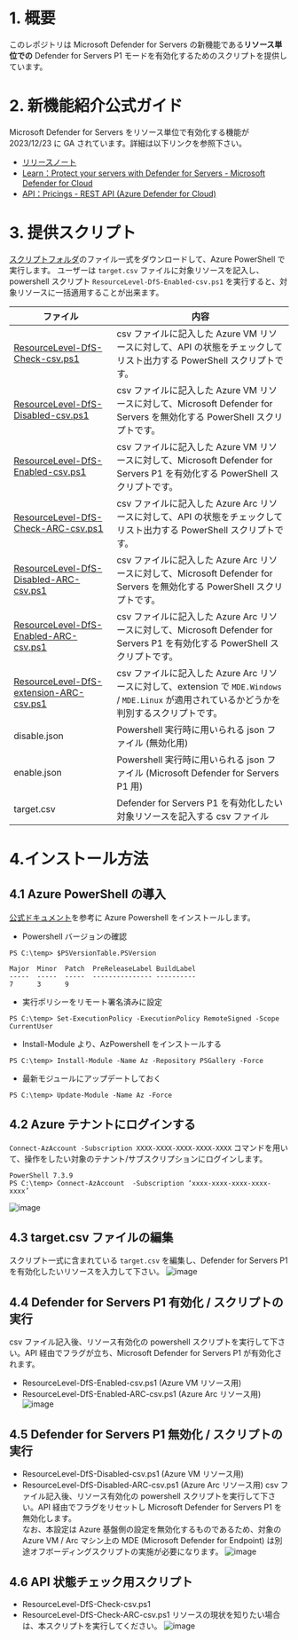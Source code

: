 # 1. 概要
このレポジトリは Microsoft Defender for Servers の新機能である**リソース単位での** Defender for Servers P1 モードを有効化するためのスクリプトを提供しています。

# 2. 新機能紹介公式ガイド
Microsoft Defender for Servers をリソース単位で有効化する機能が 2023/12/23 に GA されています。詳細は以下リンクを参照下さい。

- [リリースノート](https://learn.microsoft.com/en-us/azure/defender-for-cloud/release-notes#defender-for-servers-at-the-resource-level-available-as-ga)
- [Learn：Protect your servers with Defender for Servers - Microsoft Defender for Cloud](https://learn.microsoft.com/en-us/azure/defender-for-cloud/tutorial-enable-servers-plan#enable-the-plan-at-the-resource-level)
- [API：Pricings - REST API (Azure Defender for Cloud)](https://learn.microsoft.com/en-us/rest/api/defenderforcloud/pricings?view=rest-defenderforcloud-2024-01-01)

# 3. 提供スクリプト
[スクリプトフォルダ](https://github.com/hisashin0728/EnableDefenderForServersByResourceLevelByCSV/tree/main/Scripts)のファイル一式をダウンロードして、Azure PowerShell で実行します。
ユーザーは ``target.csv`` ファイルに対象リソースを記入し、powershell スクリプト ``ResourceLevel-DfS-Enabled-csv.ps1`` を実行すると、対象リソースに一括適用することが出来ます。

| ファイル  |  内容  |
| ---- | ---- |
| [ResourceLevel-DfS-Check-csv.ps1](https://raw.githubusercontent.com/hisashin0728/EnableDefenderForServersByResourceLevelByCSV/main/Scripts/ResourceLevel-DfS-Check-csv.ps1) | csv ファイルに記入した Azure VM リソースに対して、API の状態をチェックしてリスト出力する PowerShell スクリプトです。|
| [ResourceLevel-DfS-Disabled-csv.ps1](https://raw.githubusercontent.com/hisashin0728/EnableDefenderForServersByResourceLevelByCSV/main/Scripts/ResourceLevel-DfS-Disabled-csv.ps1) | csv ファイルに記入した Azure VM リソースに対して、Microsoft Defender for Servers を無効化する PowerShell スクリプトです。|
| [ResourceLevel-DfS-Enabled-csv.ps1](https://raw.githubusercontent.com/hisashin0728/EnableDefenderForServersByResourceLevelByCSV/main/Scripts/ResourceLevel-DfS-Enabled-csv.ps1) | csv ファイルに記入した Azure VM リソースに対して、Microsoft Defender for Servers P1 を有効化する PowerShell スクリプトです。|
| [ResourceLevel-DfS-Check-ARC-csv.ps1](https://raw.githubusercontent.com/hisashin0728/EnableDefenderForServersByResourceLevelByCSV/main/Scripts/ResourceLevel-DfS-Check-ARC-csv.ps1)  | csv ファイルに記入した Azure Arc リソースに対して、API の状態をチェックしてリスト出力する PowerShell スクリプトです。|
| [ResourceLevel-DfS-Disabled-ARC-csv.ps1](https://raw.githubusercontent.com/hisashin0728/EnableDefenderForServersByResourceLevelByCSV/main/Scripts/ResourceLevel-DfS-Disabled-ARC-csv.ps1) | csv ファイルに記入した Azure Arc リソースに対して、Microsoft Defender for Servers を無効化する PowerShell スクリプトです。|
| [ResourceLevel-DfS-Enabled-ARC-csv.ps1](https://raw.githubusercontent.com/hisashin0728/EnableDefenderForServersByResourceLevelByCSV/main/Scripts/ResourceLevel-DfS-Enabled-ARC-csv.ps1) | csv ファイルに記入した Azure Arc リソースに対して、Microsoft Defender for Servers P1 を有効化する PowerShell スクリプトです。|
| [ResourceLevel-DfS-extension-ARC-csv.ps1](https://raw.githubusercontent.com/hisashin0728/EnableDefenderForServersByResourceLevelByCSV/main/Scripts/ResourceLevel-DfS-extension-ARC-csv.ps1) | csv ファイルに記入した Azure Arc リソースに対して、extension で ``MDE.Windows`` / ``MDE.Linux`` が適用されているかどうかを判別するスクリプトです。|
| disable.json | Powershell 実行時に用いられる json ファイル (無効化用) |
| enable.json | Powershell 実行時に用いられる json ファイル (Microsoft Defender for Servers P1 用) |
| target.csv | Defender for Servers P1 を有効化したい対象リソースを記入する csv ファイル |

# 4.インストール方法
## 4.1 Azure PowerShell の導入
[公式ドキュメント](https://learn.microsoft.com/ja-jp/powershell/azure/install-azps-windows?view=azps-10.4.1&tabs=powershell&pivots=windows-psgallery)を参考に Azure Powershell をインストールします。
- Powershell バージョンの確認
```
PS C:\temp> $PSVersionTable.PSVersion

Major  Minor  Patch  PreReleaseLabel BuildLabel
-----  -----  -----  --------------- ----------
7      3      9
```
- 実行ポリシーをリモート署名済みに設定
```
PS C:\temp> Set-ExecutionPolicy -ExecutionPolicy RemoteSigned -Scope CurrentUser
```
- Install-Module より、AzPowershell をインストールする
```
PS C:\temp> Install-Module -Name Az -Repository PSGallery -Force
```
- 最新モジュールにアップデートしておく
```
PS C:\temp> Update-Module -Name Az -Force
```

## 4.2 Azure テナントにログインする
``Connect-AzAccount -Subscription XXXX-XXXX-XXXX-XXXX-XXXX`` コマンドを用いて、操作をしたい対象のテナント/サブスクリプションにログインします。
```
PowerShell 7.3.9
PS C:\temp> Connect-AzAccount  -Subscription ‘xxxx-xxxx-xxxx-xxxx-xxxx’
```
![image](https://github.com/hisashin0728/EnableDefenderForServersByResourceLevelByCSV/assets/55295601/09599e19-45ec-4f8e-a965-ca26b6e82e5c)

## 4.3 target.csv ファイルの編集
スクリプト一式に含まれている ``target.csv`` を編集し、Defender for Servers P1 を有効化したいリソースを入力して下さい。
![image](https://github.com/hisashin0728/EnableDefenderForServersByResourceLevelByCSV/assets/55295601/0020b9d2-f765-4ebe-ad8a-3178a8a58f51)

## 4.4 Defender for Servers P1 有効化 / スクリプトの実行
csv ファイル記入後、リソース有効化の powershell スクリプトを実行して下さい。API 経由でフラグが立ち、Microsoft Defender for Servers P1 が有効化されます。
- ResourceLevel-DfS-Enabled-csv.ps1 (Azure VM リソース用)
- ResourceLevel-DfS-Enabled-ARC-csv.ps1 (Azure Arc リソース用)
![image](https://github.com/hisashin0728/EnableDefenderForServersByResourceLevelByCSV/assets/55295601/88eee626-217a-4a0d-ad95-18cab00186d8)

## 4.5 Defender for Servers P1 無効化 / スクリプトの実行
- ResourceLevel-DfS-Disabled-csv.ps1 (Azure VM リソース用)
- ResourceLevel-DfS-Disabled-ARC-csv.ps1 (Azure Arc リソース用)
csv ファイル記入後、リソース有効化の powershell スクリプトを実行して下さい。API 経由でフラグをリセットし Microsoft Defender for Servers P1 を無効化します。<BR>
なお、本設定は Azure 基盤側の設定を無効化するものであるため、対象の Azure VM / Arc マシン上の MDE (Microsoft Defender for Endpoint) は別途オフボーディングスクリプトの実施が必要になります。
![image](https://github.com/hisashin0728/EnableDefenderForServersByResourceLevelByCSV/assets/55295601/43a7f0f4-1031-414a-b0e8-fc8837552f65)

## 4.6 API 状態チェック用スクリプト
- ResourceLevel-DfS-Check-csv.ps1
- ResourceLevel-DfS-Check-ARC-csv.ps1
リソースの現状を知りたい場合は、本スクリプトを実行してください。
![image](https://github.com/hisashin0728/EnableDefenderForServersByResourceLevelByCSV/assets/55295601/30e9191e-035a-4165-b7f2-1270a9b27045)



